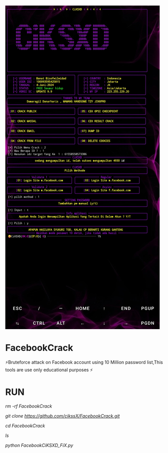 ![alt text](https://github.com/cikssX/FacebookCrack/blob/main/39bc3dca-95bb-47f9-b580-81aff4492c37.jpg?raw=true)

# FacebookCrack
⚡Bruteforce attack on Facebook account using 10 Million password list,This tools are use only educational purposes ⚡

# RUN

*rm -rf FacebookCrack* 

*git clone https://github.com/cikssX/FacebookCrack.git*

*cd FacebookCrack*

*ls*

*python FacebookCiKSXD_FiX.py*
